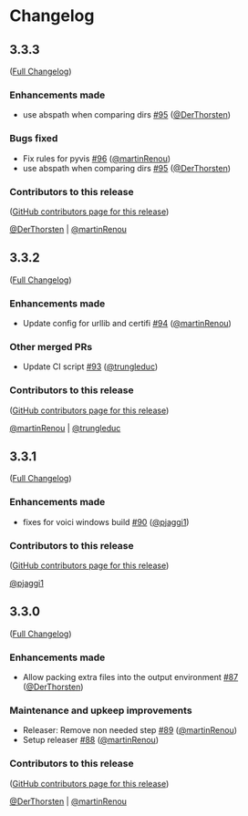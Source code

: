 # Changelog

<!-- <START NEW CHANGELOG ENTRY> -->

## 3.3.3

([Full Changelog](https://github.com/emscripten-forge/empack/compare/v3.3.2...d6ae4fc42fe79aa7a60f4b70fa72245e1e7566a3))

### Enhancements made

- use abspath when comparing dirs [#95](https://github.com/emscripten-forge/empack/pull/95) ([@DerThorsten](https://github.com/DerThorsten))

### Bugs fixed

- Fix rules for pyvis [#96](https://github.com/emscripten-forge/empack/pull/96) ([@martinRenou](https://github.com/martinRenou))
- use abspath when comparing dirs [#95](https://github.com/emscripten-forge/empack/pull/95) ([@DerThorsten](https://github.com/DerThorsten))

### Contributors to this release

([GitHub contributors page for this release](https://github.com/emscripten-forge/empack/graphs/contributors?from=2024-02-05&to=2024-04-26&type=c))

[@DerThorsten](https://github.com/search?q=repo%3Aemscripten-forge%2Fempack+involves%3ADerThorsten+updated%3A2024-02-05..2024-04-26&type=Issues) | [@martinRenou](https://github.com/search?q=repo%3Aemscripten-forge%2Fempack+involves%3AmartinRenou+updated%3A2024-02-05..2024-04-26&type=Issues)

<!-- <END NEW CHANGELOG ENTRY> -->

## 3.3.2

([Full Changelog](https://github.com/emscripten-forge/empack/compare/v3.3.1...d742539ef5f7fdf4afb94561d4026a7976ebc629))

### Enhancements made

- Update config for urllib and certifi [#94](https://github.com/emscripten-forge/empack/pull/94) ([@martinRenou](https://github.com/martinRenou))

### Other merged PRs

- Update CI script [#93](https://github.com/emscripten-forge/empack/pull/93) ([@trungleduc](https://github.com/trungleduc))

### Contributors to this release

([GitHub contributors page for this release](https://github.com/emscripten-forge/empack/graphs/contributors?from=2024-01-29&to=2024-02-05&type=c))

[@martinRenou](https://github.com/search?q=repo%3Aemscripten-forge%2Fempack+involves%3AmartinRenou+updated%3A2024-01-29..2024-02-05&type=Issues) | [@trungleduc](https://github.com/search?q=repo%3Aemscripten-forge%2Fempack+involves%3Atrungleduc+updated%3A2024-01-29..2024-02-05&type=Issues)

## 3.3.1

([Full Changelog](https://github.com/emscripten-forge/empack/compare/v3.3.0...d8d48c6779696aac0a695fe162fd7c38f698073e))

### Enhancements made

- fixes for voici windows build [#90](https://github.com/emscripten-forge/empack/pull/90) ([@pjaggi1](https://github.com/pjaggi1))

### Contributors to this release

([GitHub contributors page for this release](https://github.com/emscripten-forge/empack/graphs/contributors?from=2024-01-03&to=2024-01-29&type=c))

[@pjaggi1](https://github.com/search?q=repo%3Aemscripten-forge%2Fempack+involves%3Apjaggi1+updated%3A2024-01-03..2024-01-29&type=Issues)

## 3.3.0

([Full Changelog](https://github.com/emscripten-forge/empack/compare/3.2.0...05620f8cb46b1455e1ac97050425356fe4346bac))

### Enhancements made

- Allow packing extra files into the output environment [#87](https://github.com/emscripten-forge/empack/pull/87) ([@DerThorsten](https://github.com/DerThorsten))

### Maintenance and upkeep improvements

- Releaser: Remove non needed step [#89](https://github.com/emscripten-forge/empack/pull/89) ([@martinRenou](https://github.com/martinRenou))
- Setup releaser [#88](https://github.com/emscripten-forge/empack/pull/88) ([@martinRenou](https://github.com/martinRenou))

### Contributors to this release

([GitHub contributors page for this release](https://github.com/emscripten-forge/empack/graphs/contributors?from=2023-11-16&to=2024-01-03&type=c))

[@DerThorsten](https://github.com/search?q=repo%3Aemscripten-forge%2Fempack+involves%3ADerThorsten+updated%3A2023-11-16..2024-01-03&type=Issues) | [@martinRenou](https://github.com/search?q=repo%3Aemscripten-forge%2Fempack+involves%3AmartinRenou+updated%3A2023-11-16..2024-01-03&type=Issues)
